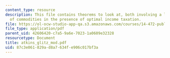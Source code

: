 ```yaml
---
content_type: resource
description: This file contains theorems to look at, both involving a lack of taxation
  of commodities in the presence of optimal income taxation.
file: https://ol-ocw-studio-app-qa.s3.amazonaws.com/courses/14-472-public-economics-ii-spring-2004/87c3e061829ad8a7634fe906c017bf3a_atkins_glitz_mod.pdf
file_type: application/pdf
parent_uid: 42606420-c7a5-9a6e-7023-1a0609e32328
resourcetype: Document
title: atkins_glitz_mod.pdf
uid: 87c3e061-829a-d8a7-634f-e906c017bf3a
---
```

